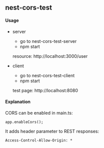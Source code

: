 <h2>nest-cors-test</h2>

<h4>Usage</h4>

- server
	- go to nest-cors-test-server
	- npm start 
	
	resource: http://localhost:3000/user
	
- client
	- go to nest-cors-test-client
	- npm start 

	test page: http://localhost:8080
	

<h4>Explanation</h4>
CORS can be enabled in main.ts:

	app.enableCors();
	
  It adds header parameter to REST responses:

	Access-Control-Allow-Origin: *
